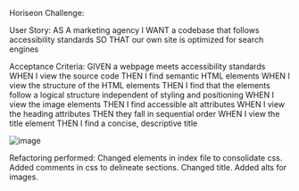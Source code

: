 Horiseon Challenge:

User Story: AS A marketing agency
I WANT a codebase that follows accessibility standards
SO THAT our own site is optimized for search engines

Acceptance Criteria: GIVEN a webpage meets accessibility standards
WHEN I view the source code
THEN I find semantic HTML elements
WHEN I view the structure of the HTML elements
THEN I find that the elements follow a logical structure independent of styling and positioning
WHEN I view the image elements
THEN I find accessible alt attributes
WHEN I view the heading attributes
THEN they fall in sequential order
WHEN I view the title element
THEN I find a concise, descriptive title

![image](https://user-images.githubusercontent.com/95385092/146652968-91c17687-4bf3-4569-92cb-311b9b9e4425.png)

Refactoring performed:
Changed elements in index file to consolidate css.
Added comments in css to delineate sections.
Changed title.
Added alts for images.


